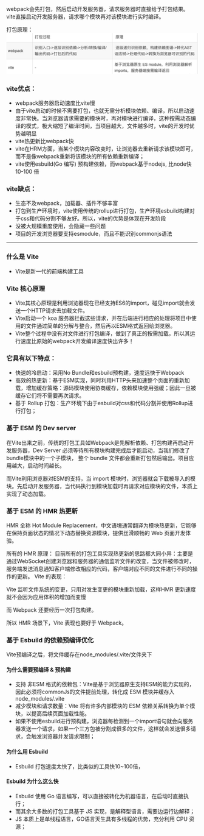 webpack会先打包，然后启动开发服务器，请求服务器时直接给予打包结果。  
vite直接启动开发服务器，请求哪个模块再对该模块进行实时编译。

打包原理：
![''](../image/webpack_vite.png)

### vite优点：
- webpack服务器启动速度比vite慢
- 由于vite启动的时候不需要打包，也就无需分析模块依赖、编译，所以启动速度非常快。当浏览器请求需要的模块时，再对模块进行编译，这种按需动态编译的模式，极大缩短了编译时间，当项目越大，文件越多时，vite的开发时优势越明显
- vite热更新比webpack快
- vite在HRM方面，当某个模块内容改变时，让浏览器去重新请求该模块即可，而不是像webpack重新将该模块的所有依赖重新编译；
- vite使用esbuild(Go 编写) 预构建依赖，而webpack基于nodejs, 比node快 10-100 倍


### vite缺点：
- 生态不及webpack，加载器、插件不够丰富
- 打包到生产环境时，vite使用传统的rollup进行打包，生产环境esbuild构建对于css和代码分割不够友好。所以，vite的优势是体现在开发阶段
- 没被大规模重度使用，会隐藏一些问题
- 项目的开发浏览器要支持esmodule，而且不能识别commonjs语法


---- 

### 什么是 Vite
- Vite是新一代的前端构建工具

### Vite 核心原理

- Vite其核心原理是利用浏览器现在已经支持ES6的import，碰见import就会发送一个HTTP请求去加载文件。
- Vite启动一个 koa 服务器拦截这些请求，并在后端进行相应的处理将项目中使用的文件通过简单的分解与整合，然后再以ESM格式返回给浏览器。
- Vite整个过程中没有对文件进行打包编译，做到了真正的按需加载，所以其运行速度比原始的webpack开发编译速度快出许多！

### 它具有以下特点：
- 快速的冷启动：采用No Bundle和esbuild预构建，速度远快于Webpack
- 高效的热更新：基于ESM实现，同时利用HTTP头来加速整个页面的重新加载，增加缓存策略：源码模块使用协商缓存，依赖模块使用强缓；因此一旦被缓存它们将不需要再次请求。
- 基于 Rollup 打包：生产环境下由于esbuild对css和代码分割并使用Rollup进行打包；

### 基于 ESM 的 Dev server

在Vite出来之前，传统的打包工具如Webpack是先解析依赖、打包构建再启动开发服务器，Dev Server 必须等待所有模块构建完成后才能启动，当我们修改了 bundle模块中的一个子模块， 整个 bundle 文件都会重新打包然后输出。项目应用越大，启动时间越长。

而Vite利用浏览器对ESM的支持，当 import 模块时，浏览器就会下载被导入的模块。先启动开发服务器，当代码执行到模块加载时再请求对应模块的文件，本质上实现了动态加载。

### 基于 ESM 的 HMR 热更新
HMR 全称 Hot Module Replacement，中文语境通常翻译为模块热更新，它能够在保持页面状态的情况下动态替换资源模块，提供丝滑顺畅的 Web 页面开发体验。

所有的 HMR 原理：
目前所有的打包工具实现热更新的思路都大同小异：主要是通过WebSocket创建浏览器和服务器的通信监听文件的改变，当文件被修改时，服务端发送消息通知客户端修改相应的代码，客户端对应不同的文件进行不同的操作的更新。
Vite 的表现：

Vite 监听文件系统的变更，只用对发生变更的模块重新加载，这样HMR 更新速度就不会因为应用体积的增加而变慢

而 Webpack 还要经历一次打包构建。

所以 HMR 场景下，Vite 表现也要好于 Webpack。

### 基于 Esbuild 的依赖预编译优化
Vite预编译之后，将文件缓存在node_modules/.vite/文件夹下
#### 为什么需要预编译 & 预构建

- 支持 非ESM 格式的依赖包：Vite是基于浏览器原生支持ESM的能力实现的，因此必须将commonJs的文件提前处理，转化成 ESM 模块并缓存入 node_modules/.vite
- 减少模块和请求数量：Vite 将有许多内部模块的 ESM 依赖关系转换为单个模块，以提高后续页面加载性能。
- 如果不使用esbuild进行预构建，浏览器每检测到一个import语句就会向服务器发送一个请求，如果一个三方包被分割成很多的文件，这样就会发送很多请求，会触发浏览器并发请求限制；

#### 为什么用 Esbuild
- Esbuild 打包速度太快了，比类似的工具快10~100倍，

#### Esbuild 为什么这么快
- Esbuild 使用 Go 语言编写，可以直接被转化为机器语言，在启动时直接执行；
- 而其余大多数的打包工具基于 JS 实现，是解释型语言，需要边运行边解释；
- JS 本质上是单线程语言，GO语言天生具有多线程的优势，充分利用 CPU 资源；